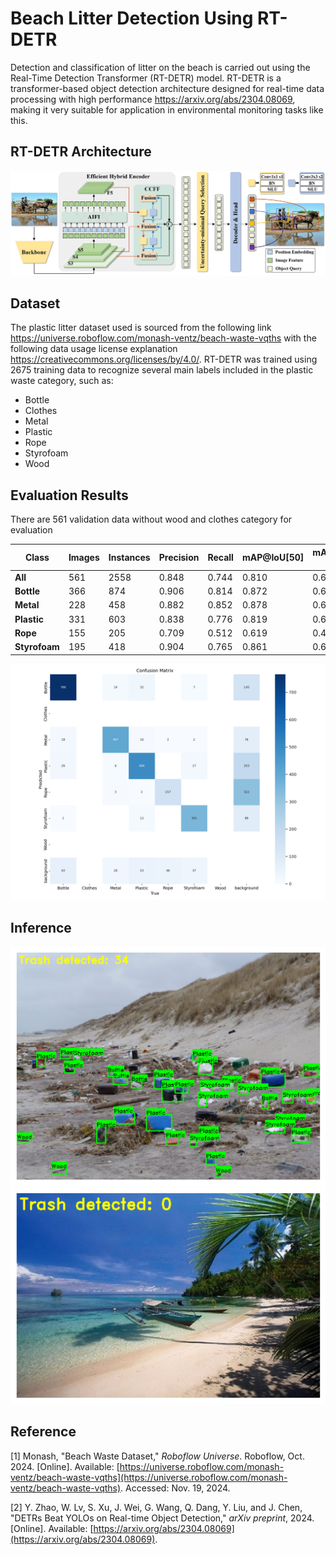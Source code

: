 # Beach Litter Detection Using RT-DETR

Detection and classification of litter on the beach is carried out using the Real-Time Detection Transformer (RT-DETR) model. RT-DETR is a transformer-based object detection architecture designed for real-time data processing with high performance https://arxiv.org/abs/2304.08069, making it very suitable for application in environmental monitoring tasks like this.

## RT-DETR Architecture
![arsitektur](rtdetr_overview_page-0001.jpg)

## Dataset
The plastic litter dataset used is sourced from the following link https://universe.roboflow.com/monash-ventz/beach-waste-vqths with the following data usage license explanation https://creativecommons.org/licenses/by/4.0/.
RT-DETR was trained using 2675 training data to recognize several main labels included in the plastic waste category, such as:
- Bottle
- Clothes
- Metal
- Plastic
- Rope
- Styrofoam
- Wood

## Evaluation Results
There are 561 validation data without wood and clothes category for evaluation

| Class        | Images | Instances | Precision | Recall | mAP@IoU[50] | mAP@IoU[50-95] |
|--------------|--------|-----------|-----------|--------|-------------|----------------|
| **All**      | 561    | 2558      | 0.848     | 0.744  | 0.810       | 0.606          |
| **Bottle**   | 366    | 874       | 0.906     | 0.814  | 0.872       | 0.638          |
| **Metal**    | 228    | 458       | 0.882     | 0.852  | 0.878       | 0.648          |
| **Plastic**  | 331    | 603       | 0.838     | 0.776  | 0.819       | 0.636          |
| **Rope**     | 155    | 205       | 0.709     | 0.512  | 0.619       | 0.409          |
| **Styrofoam**| 195    | 418       | 0.904     | 0.765  | 0.861       | 0.697          |

![cm](confusion_matrix.png)

## Inference
![inf](inference.png)
![inf](output1.png)

## Reference
[1] Monash, "Beach Waste Dataset," *Roboflow Universe*. Roboflow, Oct. 2024. [Online]. Available: [https://universe.roboflow.com/monash-ventz/beach-waste-vqths](https://universe.roboflow.com/monash-ventz/beach-waste-vqths). Accessed: Nov. 19, 2024.

[2] Y. Zhao, W. Lv, S. Xu, J. Wei, G. Wang, Q. Dang, Y. Liu, and J. Chen, "DETRs Beat YOLOs on Real-time Object Detection," *arXiv preprint*, 2024. [Online]. Available: [https://arxiv.org/abs/2304.08069](https://arxiv.org/abs/2304.08069).

